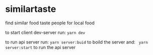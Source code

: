 # similartaste
find similar food taste people for local food

to start client dev-server run: 
``` yarn dev ```

to run api server run:
``` yarn server:buid ```
to boild the server and:
``` yarn server:start```
to run the api server
